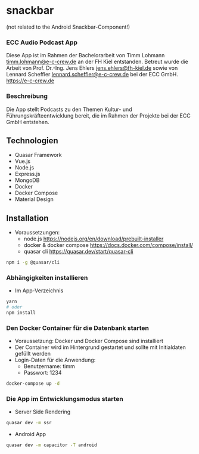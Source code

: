 # snackbar  
(not related to the Android Snackbar-Component!)

### ECC Audio Podcast App

Diese App ist im Rahmen der Bachelorarbeit von Timm Lohmann <timm.lohmann@e-c-crew.de> an der FH Kiel entstanden.
Betreut wurde die Arbeit von Prof. Dr.-Ing. Jens Ehlers <jens.ehlers@fh-kiel.de>
sowie von Lennard Scheffler <lennard.scheffler@e-c-crew.de> bei der ECC GmbH. <https://e-c-crew.de>

### Beschreibung

Die App stellt Podcasts zu den Themen Kultur- und Führungskräfteentwicklung bereit, die im Rahmen der Projekte bei der ECC GmbH entstehen.

## Technologien

- Quasar Framework
- Vue.js
- Node.js
- Express.js
- MongoDB
- Docker
- Docker Compose
- Material Design


## Installation
- Voraussetzungen:
  - node.js <https://nodejs.org/en/download/prebuilt-installer>
  - docker & docker compose <https://docs.docker.com/compose/install/>
  - quasar cli <https://quasar.dev/start/quasar-cli>
```bash
npm i -g @quasar/cli
```

### Abhängigkeiten installieren
- Im App-Verzeichnis
```bash
yarn
# oder
npm install
```

### Den Docker Container für die Datenbank starten
- Voraussetzung: Docker und Docker Compose sind installiert
- Der Container wird im Hintergrund gestartet und sollte mit Initialdaten gefüllt werden
- Login-Daten für die Anwendung:
  - Benutzername: timm
  - Passwort: 1234
```bash
docker-compose up -d
```

### Die App im Entwicklungsmodus starten
- Server Side Rendering
```bash
quasar dev -m ssr
```
- Android App
```bash
quasar dev -m capacitor -T android
``` 
